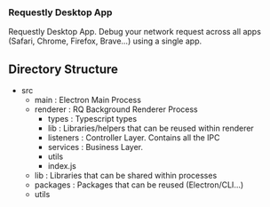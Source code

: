 ### Requestly Desktop App

Requestly Desktop App.
Debug your network request across all apps (Safari, Chrome, Firefox, Brave...) using a single app.


## Directory Structure
- src
  - main : Electron Main Process
  - renderer : RQ Background Renderer Process
    - types : Typescript types
    - lib : Libraries/helpers that can be reused within renderer
    - listeners : Controller Layer. Contains all the IPC
    - services : Business Layer.
    - utils
    - index.js
  - lib : Libraries that can be shared within processes
  - packages : Packages that can be reused (Electron/CLI...)
  - utils
